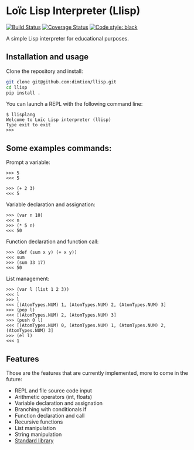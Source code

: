 Loïc Lisp Interpreter (Llisp)
=============================
[![Build Status](https://travis-ci.org/dimtion/llisp.svg?branch=master)](https://travis-ci.org/dimtion/llisp)
[![Coverage Status](https://coveralls.io/repos/github/dimtion/llisp/badge.svg?branch=master)](https://coveralls.io/github/dimtion/llisp?branch=master)
[![Code style: black](https://img.shields.io/badge/code%20style-black-000000.svg)](https://github.com/ambv/black)
        
A simple Lisp interpreter for educational purposes.

## Installation and usage

Clone the repository and install:
```bash
git clone git@github.com:dimtion/llisp.git
cd llisp
pip install .
```

You can launch a REPL with the following command line:
```
$ llisplang
Welcome to Loïc Lisp interpreter (llisp)
Type exit to exit
>>>
```

## Some examples commands:

Prompt a variable:
```
>>> 5
<<< 5

>>> (+ 2 3)
<<< 5
```

Variable declaration and assignation:
```
>>> (var n 10)
<<< n
>>> (* 5 n)
<<< 50
```

Function declaration and function call:
```
>>> (def (sum x y) (+ x y))
<<< sum
>>> (sum 33 17)
<<< 50
```

List management:
```
>>> (var l (list 1 2 3))
<<< l
>>> l
<<< [(AtomTypes.NUM) 1, (AtomTypes.NUM) 2, (AtomTypes.NUM) 3]
>>> (pop l)
<<< [(AtomTypes.NUM) 2, (AtomTypes.NUM) 3]
>>> (push 0 l)
<<< [(AtomTypes.NUM) 0, (AtomTypes.NUM) 1, (AtomTypes.NUM) 2, (AtomTypes.NUM) 3]
>>> (el l)
<<< 1
```


## Features

Those are the features that are currently implemented, more to come in the
future:

* REPL and file source code input
* Arithmetic operators (int, floats)
* Variable declaration and assignation
* Branching with conditionals if
* Function declaration and call
* Recursive functions
* List manipulation
* String manipulation
* [Standard library](llisp/std.lisp)
